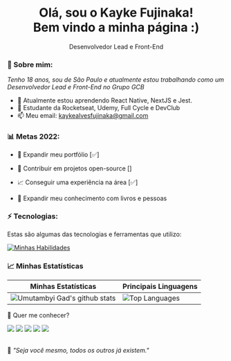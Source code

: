 <h1 align='center'>
  Olá, sou o Kayke Fujinaka!
  <br/>
  Bem vindo a minha página :)
</h1>

<p align='center'>
  Desenvolvedor Lead e Front-End
</p>

### 🌻 Sobre mim:

<p>
  <em>
    Tenho 18 anos, sou de São Paulo e atualmente estou trabalhando como um Desenvolvedor Lead e Front-End no Grupo GCB
  </em>
</p>

- 🌱 Atualmente estou aprendendo React Native, NextJS e Jest.
- 🚀 Estudante da Rocketseat, Udemy, Full Cycle e DevClub
- 📫 Meu email: kaykealvesfujinaka@gmail.com

### 📊 Metas 2022:

- 📂 Expandir meu portfólio [✅]

- 🤝 Contribuir em projetos open-source []

- 📈 Conseguir uma experiência na área [✅]

- 📖 Expandir meu conhecimento com livros e pessoas

### ⚡ Tecnologias:

Estas são algumas das tecnologias e ferramentas que utilizo:

[![Minhas Habilidades](https://skillicons.dev/icons?i=html,css,js,ts,jest,react,nextjs,styledcomponents,sass,tailwind,docker,nodejs,firebase,mongodb
)](https://skillicons.dev)

### 📈 Minhas Estatísticas

| Minhas Estatísticas                                                                                                                                                            | Principais Linguagens                                                                                                                                                                     |
| ------------------------------------------------------------------------------------------------------------------------------------------------------------------------ | ---------------------------------------------------------------------------------------------------------------------------------------------------------------------------------- |
| ![Umutambyi Gad's github stats](https://github-readme-stats.vercel.app/api?username=Kayke-Fujinaka&show_icons=true&hide_border=true&count_private=true&theme=jolly) | ![Top Languages](https://github-readme-stats.vercel.app/api/top-langs/?username=Kayke-Fujinaka&langs_count=10&count_private=true&hide_border=true&theme=jolly&layout=compact) |

💬 Quer me conhecer?

<div>
  <a href="https://www.linkedin.com/in/kayke-fujinaka" target="_blank"><img src="https://img.shields.io/badge/-LinkedIn-%230077B5?style=for-the-badge&logo=linkedin&logoColor=white" target="_blank"></a>
  <a href="https://api.whatsapp.com/send/?phone=%2B5511961877936&text&app_absent=0" target="_blank"><img src="https://img.shields.io/badge/WhatsApp-25D366?style=for-the-badge&logo=whatsapp&logoColor=white" target="_blank"></a>
  <a href = "mailto:kaykealvesfujinaka@gmail.com"><img src="https://img.shields.io/badge/-Gmail-%23333?style=for-the-badge&logo=gmail&logoColor=white" target="_blank"></a>
  <a href="https://www.instagram.com/kaykeaf/" target="_blank"><img src="https://img.shields.io/badge/-Instagram-%23E4405F?style=for-the-badge&logo=instagram&logoColor=white" target="_blank"></a>
  <a href="https://discord.gg/NXGGp4KaQH" target="_blank"><img src="https://img.shields.io/badge/Discord-7289DA?style=for-the-badge&logo=discord&logoColor=white" target="_blank"></a>
</div>
<br>
<p>🧠 <span style="font-style:italic">"Seja você mesmo, todos os outros já existem."</span></p>

